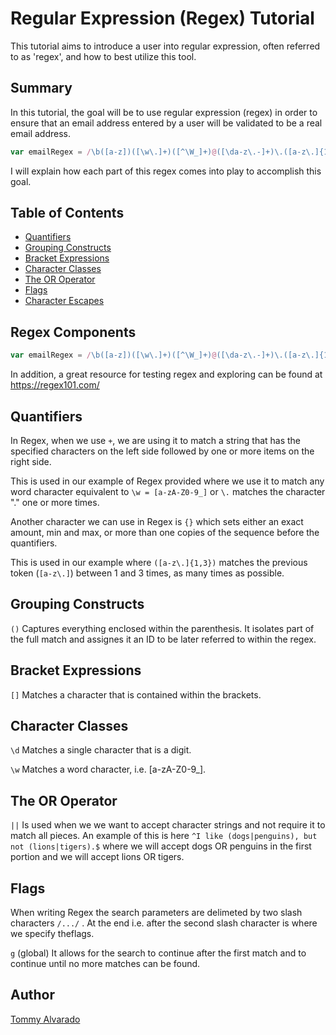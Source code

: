 # Regular Expression (Regex) Tutorial

This tutorial aims to introduce a user into regular expression, often referred to as 'regex', and how to best utilize this tool. 

## Summary

In this tutorial, the goal will be to use regular expression (regex) in order to ensure that an email address entered by a user will be validated to be a real email address. 

```js 
var emailRegex = /\b([a-z])([\w\.]+)([^\W_]+)@([\da-z\.-]+)\.([a-z\.]{1,3})\b/g;
```

I will explain how each part of this regex comes into play to accomplish this goal.

## Table of Contents

- [Quantifiers](#quantifiers)
- [Grouping Constructs](#grouping-constructs)
- [Bracket Expressions](#bracket-expressions)
- [Character Classes](#character-classes)
- [The OR Operator](#the-or-operator)
- [Flags](#flags)
- [Character Escapes](#character-escapes)

## Regex Components

```js 
var emailRegex = /\b([a-z])([\w\.]+)([^\W_]+)@([\da-z\.-]+)\.([a-z\.]{1,3})\b/g;
```
In addition, a great resource for testing regex and exploring can be found at https://regex101.com/
## Quantifiers
In Regex, when we use ``` + ```, we are using it to match a string that has the specified characters on the left side followed by one or more items on the right side.

This is used in our example of Regex provided where we use it to match any word character equivalent to ```\w = [a-zA-Z0-9_]``` or ```\.``` matches the character "." one or more times.

Another character we can use in Regex is ``` {} ``` which sets either an exact amount, min and max, or more than one copies of the sequence before the quantifiers.

This is used in our example where ```([a-z\.]{1,3})``` matches the previous token (```[a-z\.]```) between 1 and 3 times, as many times as possible.
## Grouping Constructs
```()``` Captures everything enclosed within the parenthesis. It isolates part of the full match and assignes it an ID to be later referred to within the regex.

## Bracket Expressions
```[]``` Matches a character that is contained within the brackets.

## Character Classes
```\d``` Matches a single character that is a digit.

```\w``` Matches a word character, i.e. [a-zA-Z0-9_].
## The OR Operator
```||``` Is used when we we want to accept character strings and not require it to match all pieces. 
An example of this is here ```^I like (dogs|penguins), but not (lions|tigers).$``` where we will accept dogs OR penguins in the first portion and we will accept lions OR tigers. 
## Flags
When writing Regex the search parameters are delimeted by two slash characters ```/.../``` . At the end i.e. after the second slash character is where we specify theflags.

```g``` (global) It allows for the search to continue after the first match and to continue until no more matches can be found.
## Author
[Tommy Alvarado](https://github.com/tommyalv)

